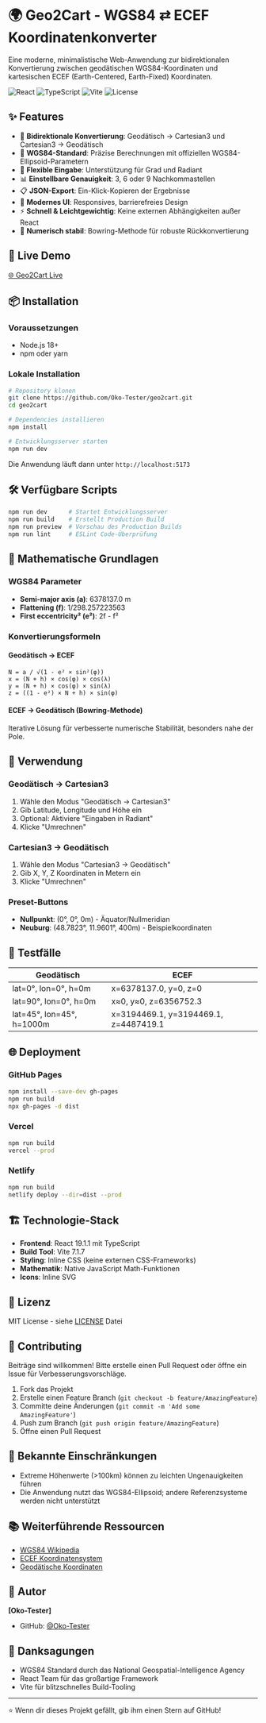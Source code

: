 # 🌍 Geo2Cart - WGS84 ⇄ ECEF Koordinatenkonverter

Eine moderne, minimalistische Web-Anwendung zur bidirektionalen Konvertierung zwischen geodätischen WGS84-Koordinaten und kartesischen ECEF (Earth-Centered, Earth-Fixed) Koordinaten.

![React](https://img.shields.io/badge/React-19.1.1-61DAFB?logo=react)
![TypeScript](https://img.shields.io/badge/TypeScript-5.8.3-3178C6?logo=typescript)
![Vite](https://img.shields.io/badge/Vite-7.1.7-646CFF?logo=vite)
![License](https://img.shields.io/badge/License-MIT-green)

## ✨ Features

- 🔄 **Bidirektionale Konvertierung**: Geodätisch → Cartesian3 und Cartesian3 → Geodätisch
- 🎯 **WGS84-Standard**: Präzise Berechnungen mit offiziellen WGS84-Ellipsoid-Parametern
- 📐 **Flexible Eingabe**: Unterstützung für Grad und Radiant
- 📊 **Einstellbare Genauigkeit**: 3, 6 oder 9 Nachkommastellen
- 📋 **JSON-Export**: Ein-Klick-Kopieren der Ergebnisse
- 🎨 **Modernes UI**: Responsives, barrierefreies Design
- ⚡ **Schnell & Leichtgewichtig**: Keine externen Abhängigkeiten außer React
- 🧮 **Numerisch stabil**: Bowring-Methode für robuste Rückkonvertierung

## 🚀 Live Demo

[🌐 Geo2Cart Live](https://Oko-Tester.github.io/geo2cart)

## 📦 Installation

### Voraussetzungen

- Node.js 18+
- npm oder yarn

### Lokale Installation

```bash
# Repository klonen
git clone https://github.com/Oko-Tester/geo2cart.git
cd geo2cart

# Dependencies installieren
npm install

# Entwicklungsserver starten
npm run dev
```

Die Anwendung läuft dann unter `http://localhost:5173`

## 🛠️ Verfügbare Scripts

```bash
npm run dev      # Startet Entwicklungsserver
npm run build    # Erstellt Production Build
npm run preview  # Vorschau des Production Builds
npm run lint     # ESLint Code-Überprüfung
```

## 📐 Mathematische Grundlagen

### WGS84 Parameter

- **Semi-major axis (a)**: 6378137.0 m
- **Flattening (f)**: 1/298.257223563
- **First eccentricity² (e²)**: 2f - f²

### Konvertierungsformeln

#### Geodätisch → ECEF

```
N = a / √(1 - e² × sin²(φ))
x = (N + h) × cos(φ) × cos(λ)
y = (N + h) × cos(φ) × sin(λ)
z = ((1 - e²) × N + h) × sin(φ)
```

#### ECEF → Geodätisch (Bowring-Methode)

Iterative Lösung für verbesserte numerische Stabilität, besonders nahe der Pole.

## 🎯 Verwendung

### Geodätisch → Cartesian3

1. Wähle den Modus "Geodätisch → Cartesian3"
2. Gib Latitude, Longitude und Höhe ein
3. Optional: Aktiviere "Eingaben in Radiant"
4. Klicke "Umrechnen"

### Cartesian3 → Geodätisch

1. Wähle den Modus "Cartesian3 → Geodätisch"
2. Gib X, Y, Z Koordinaten in Metern ein
3. Klicke "Umrechnen"

### Preset-Buttons

- **Nullpunkt**: (0°, 0°, 0m) - Äquator/Nullmeridian
- **Neuburg**: (48.7823°, 11.9601°, 400m) - Beispielkoordinaten

## 🧪 Testfälle

| Geodätisch                | ECEF                                  |
| ------------------------- | ------------------------------------- |
| lat=0°, lon=0°, h=0m      | x=6378137.0, y=0, z=0                 |
| lat=90°, lon=0°, h=0m     | x≈0, y≈0, z=6356752.3                 |
| lat=45°, lon=45°, h=1000m | x=3194469.1, y=3194469.1, z=4487419.1 |

## 🌐 Deployment

### GitHub Pages

```bash
npm install --save-dev gh-pages
npm run build
npx gh-pages -d dist
```

### Vercel

```bash
npm run build
vercel --prod
```

### Netlify

```bash
npm run build
netlify deploy --dir=dist --prod
```

## 🏗️ Technologie-Stack

- **Frontend**: React 19.1.1 mit TypeScript
- **Build Tool**: Vite 7.1.7
- **Styling**: Inline CSS (keine externen CSS-Frameworks)
- **Mathematik**: Native JavaScript Math-Funktionen
- **Icons**: Inline SVG

## 📝 Lizenz

MIT License - siehe [LICENSE](LICENSE) Datei

## 🤝 Contributing

Beiträge sind willkommen! Bitte erstelle einen Pull Request oder öffne ein Issue für Verbesserungsvorschläge.

1. Fork das Projekt
2. Erstelle einen Feature Branch (`git checkout -b feature/AmazingFeature`)
3. Committe deine Änderungen (`git commit -m 'Add some AmazingFeature'`)
4. Push zum Branch (`git push origin feature/AmazingFeature`)
5. Öffne einen Pull Request

## 🐛 Bekannte Einschränkungen

- Extreme Höhenwerte (>100km) können zu leichten Ungenauigkeiten führen
- Die Anwendung nutzt das WGS84-Ellipsoid; andere Referenzsysteme werden nicht unterstützt

## 📚 Weiterführende Ressourcen

- [WGS84 Wikipedia](https://de.wikipedia.org/wiki/World_Geodetic_System_1984)
- [ECEF Koordinatensystem](https://de.wikipedia.org/wiki/ECEF)
- [Geodätische Koordinaten](https://de.wikipedia.org/wiki/Geographische_Koordinaten)

## 👤 Autor

**[Oko-Tester]**

- GitHub: [@Oko-Tester](https://github.com/Oko-Tester)

## 🙏 Danksagungen

- WGS84 Standard durch das National Geospatial-Intelligence Agency
- React Team für das großartige Framework
- Vite für blitzschnelles Build-Tooling

---

⭐ Wenn dir dieses Projekt gefällt, gib ihm einen Stern auf GitHub!
